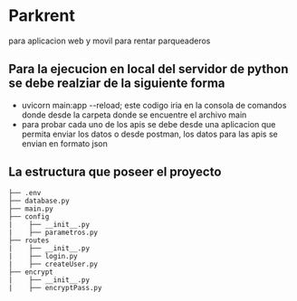 # Parkrent
para aplicacion web y movil para rentar parqueaderos

## Para la ejecucion en local del servidor de python se debe realziar de la siguiente forma
* uvicorn main:app --reload;  este codigo iria en la consola de comandos donde desde la carpeta donde se encuentre el archivo main
* para probar cada uno de los apis se debe desde una aplicacion que permita enviar los datos o desde postman, los datos para las apis se envian en formato json

## La estructura que poseer el proyecto
 ``` 
├── .env
├── database.py
├── main.py
├── config
|    ├── __init__.py
|    ├── parametros.py
├── routes
|    ├── __init__.py
|    ├── login.py
|    ├── createUser.py
├── encrypt
|    ├── __init__.py
|    ├── encryptPass.py
 ``` 